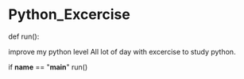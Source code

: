 
# Python_Excercise

def run():

improve my python level
All lot of day with excercise to study python.

if __name__ == "__main__"
    run()
    

